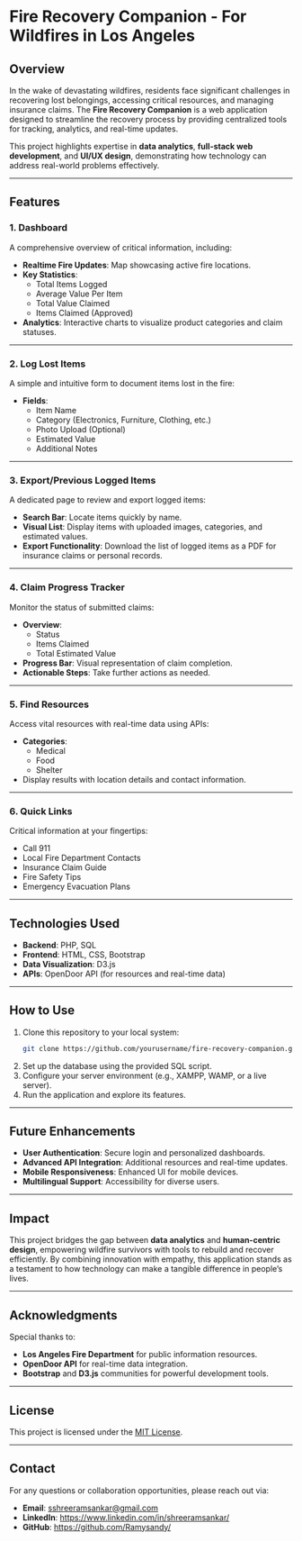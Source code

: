 # Fire Recovery Companion - For Wildfires in Los Angeles 

## Overview
In the wake of devastating wildfires, residents face significant challenges in recovering lost belongings, accessing critical resources, and managing insurance claims. The **Fire Recovery Companion** is a web application designed to streamline the recovery process by providing centralized tools for tracking, analytics, and real-time updates.

This project highlights expertise in **data analytics**, **full-stack web development**, and **UI/UX design**, demonstrating how technology can address real-world problems effectively.

---

## Features

### 1. **Dashboard**
A comprehensive overview of critical information, including:
- **Realtime Fire Updates**: Map showcasing active fire locations.
- **Key Statistics**:
  - Total Items Logged
  - Average Value Per Item
  - Total Value Claimed
  - Items Claimed (Approved)
- **Analytics**: Interactive charts to visualize product categories and claim statuses.

---

### 2. **Log Lost Items**
A simple and intuitive form to document items lost in the fire:
- **Fields**:
  - Item Name
  - Category (Electronics, Furniture, Clothing, etc.)
  - Photo Upload (Optional)
  - Estimated Value
  - Additional Notes

---

### 3. **Export/Previous Logged Items**
A dedicated page to review and export logged items:
- **Search Bar**: Locate items quickly by name.
- **Visual List**: Display items with uploaded images, categories, and estimated values.
- **Export Functionality**: Download the list of logged items as a PDF for insurance claims or personal records.

---

### 4. **Claim Progress Tracker**
Monitor the status of submitted claims:
- **Overview**:
  - Status
  - Items Claimed
  - Total Estimated Value
- **Progress Bar**: Visual representation of claim completion.
- **Actionable Steps**: Take further actions as needed.

---

### 5. **Find Resources**
Access vital resources with real-time data using APIs:
- **Categories**:
  - Medical
  - Food
  - Shelter
- Display results with location details and contact information.

---

### 6. **Quick Links**
Critical information at your fingertips:
- Call 911
- Local Fire Department Contacts
- Insurance Claim Guide
- Fire Safety Tips
- Emergency Evacuation Plans

---

## Technologies Used
- **Backend**: PHP, SQL
- **Frontend**: HTML, CSS, Bootstrap
- **Data Visualization**: D3.js
- **APIs**: OpenDoor API (for resources and real-time data)

---

## How to Use
1. Clone this repository to your local system:
   ```bash
   git clone https://github.com/yourusername/fire-recovery-companion.git
   ```
2. Set up the database using the provided SQL script.
3. Configure your server environment (e.g., XAMPP, WAMP, or a live server).
4. Run the application and explore its features.

---

## Future Enhancements
- **User Authentication**: Secure login and personalized dashboards.
- **Advanced API Integration**: Additional resources and real-time updates.
- **Mobile Responsiveness**: Enhanced UI for mobile devices.
- **Multilingual Support**: Accessibility for diverse users.

---

## Impact
This project bridges the gap between **data analytics** and **human-centric design**, empowering wildfire survivors with tools to rebuild and recover efficiently. By combining innovation with empathy, this application stands as a testament to how technology can make a tangible difference in people’s lives.

---

## Acknowledgments
Special thanks to:
- **Los Angeles Fire Department** for public information resources.
- **OpenDoor API** for real-time data integration.
- **Bootstrap** and **D3.js** communities for powerful development tools.

---

## License
This project is licensed under the [MIT License](LICENSE).

---

## Contact
For any questions or collaboration opportunities, please reach out via:
- **Email**: sshreeramsankar@gmail.com
- **LinkedIn**: https://www.linkedin.com/in/shreeramsankar/
- **GitHub**: https://github.com/Ramysandy/
